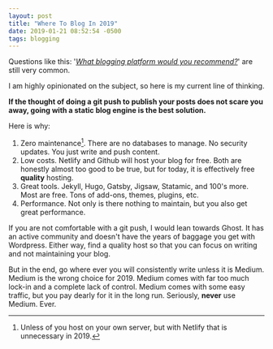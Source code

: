 ```yaml
---
layout: post
title: "Where To Blog In 2019"
date: 2019-01-21 08:52:54 -0500
tags: blogging
---
```


Questions like this: '_[What blogging platform would you recommend?][1]_'
are still very common.

I am highly opinionated on the subject, so here is my current line of thinking.
<!--more-->

**If the thought of doing a git push to publish your posts does not scare
you away, going with a static blog engine is the best solution.**

Here is why:

1. Zero maintenance[^1]. There are no databases to manage. No security updates. You just write and push content.
1. Low costs. Netlify and Github will host your blog for free. Both are honestly almost too good to be true, but for today, it is effectively free **quality** hosting.
1. Great tools. Jekyll, Hugo, Gatsby, Jigsaw, Statamic, and 100's more. Most are free. Tons of add-ons, themes, plugins, etc.
1. Performance. Not only is there nothing to maintain, but you also get great performance.

If you are not comfortable with a git push, I would lean towards Ghost. It has an active community and doesn't have the years of baggage you get with Wordpress. Either way, find a quality host so that you can focus on writing and not maintaining your blog.

But in the end, go where ever you will consistently write unless it is Medium. Medium is the wrong choice for 2019. Medium comes with far too much lock-in and a complete lack of control. Medium comes with some easy traffic, but you pay dearly for it in the long run. Seriously, **never** use Medium. Ever.

[1]:https://www.indiehackers.com/forum/what-blogging-platform-would-you-recommend-560853f7eb?commentId=-LWkffQeSaeZbasIrRPv

[^1]: Unless of you host on your own server, but with Netlify that is unnecessary in 2019.
